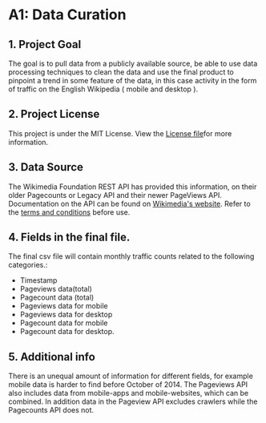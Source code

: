 # A1: Data Curation 

## 1. Project Goal 
The goal is to pull data from a publicly available source, be able to use data processing techniques to clean the data and use the final product to pinpoint a trend in some feature of the data, in this case activity in the form of traffic on the English Wikipedia ( mobile and desktop ).

## 2. Project License 
This project is under the MIT License. View the [License file](/LICENSE.md)for more information.

## 3. Data Source 
The Wikimedia Foundation REST API has provided this information, on their older Pagecounts or Legacy API and their newer PageViews API. Documentation on the API can be found on [Wikimedia's website](https://wikimedia.org/api/rest_v1/). 
Refer to the [terms and conditions](https://www.mediawiki.org/wiki/REST_API#Terms_and_conditions) before use.

## 4. Fields in the final file.
The final csv file will contain monthly traffic counts related to the following categories.:
  - Timestamp
  - Pageviews data(total)
  - Pagecount data (total)
  - Pageviews data for mobile
  - Pageviews data for desktop
  - Pagecount data for mobile
  - Pagecount data for desktop.
  
## 5. Additional info
There is an unequal amount of information for different fields, for example mobile data is harder to find before October of 2014. The Pageviews API also includes data from mobile-apps and mobile-websites, which can be combined. In addition data in the Pageview API excludes crawlers while the Pagecounts API does not. 
  
